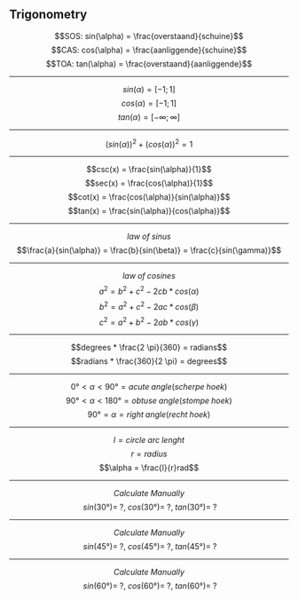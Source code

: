 ## Trigonometry

$$SOS: sin(\alpha) = \frac{overstaand}{schuine}$$
$$CAS: cos(\alpha) = \frac{aanliggende}{schuine}$$
$$TOA: tan(\alpha) = \frac{overstaand}{aanliggende}$$

---

$$sin(\alpha) = [-1;1]$$
$$cos(\alpha) = [-1;1]$$
$$tan(\alpha) = [-\infty; \infty]$$

---

$$(sin(\alpha))^2 + (cos(\alpha))^2 = 1$$

---

$$csc(x) = \frac{sin(\alpha)}{1}$$
$$sec(x) = \frac{cos(\alpha)}{1}$$
$$cot(x) = \frac{cos(\alpha)}{sin(\alpha)}$$
$$tan(x) = \frac{sin(\alpha)}{cos(\alpha)}$$

---

$$law \; of \; sinus$$
$$\frac{a}{sin(\alpha)} = \frac{b}{sin(\beta)} = \frac{c}{sin(\gamma)}$$

---

$$law \; of \; cosines$$
$$a^2 = b^2 + c^2 - 2 cb * cos(\alpha)$$
$$b^2 = a^2 + c^2 - 2 ac * cos(\beta)$$
$$c^2 = a^2 + b^2 - 2 ab * cos(\gamma)$$

---

$$degrees * \frac{2 \pi}{360} = radians$$
$$radians * \frac{360}{2 \pi} = degrees$$

---

$$0° < \alpha < 90° = acute \; angle (scherpe \; hoek)$$
$$90° < \alpha < 180° = obtuse \; angle (stompe \; hoek)$$
$$90° = \alpha = right \; angle (recht \; hoek)$$

---

$$l = circle \; arc \; lenght$$
$$r = radius$$
$$\alpha = \frac{l}{r}rad$$

---

$$Calculate \; Manually$$
$$\; sin(30°) = \; ?, \; cos(30°) = \; ? , \; tan(30°) = \; ?$$

---

$$Calculate \; Manually$$
$$\; sin(45°) = \; ?, \; cos(45°) = \; ? , \; tan(45°) = \; ?$$

---

$$Calculate \; Manually$$
$$\; sin(60°) = \; ?, \; cos(60°) = \; ? , \; tan(60°) = \; ?$$
